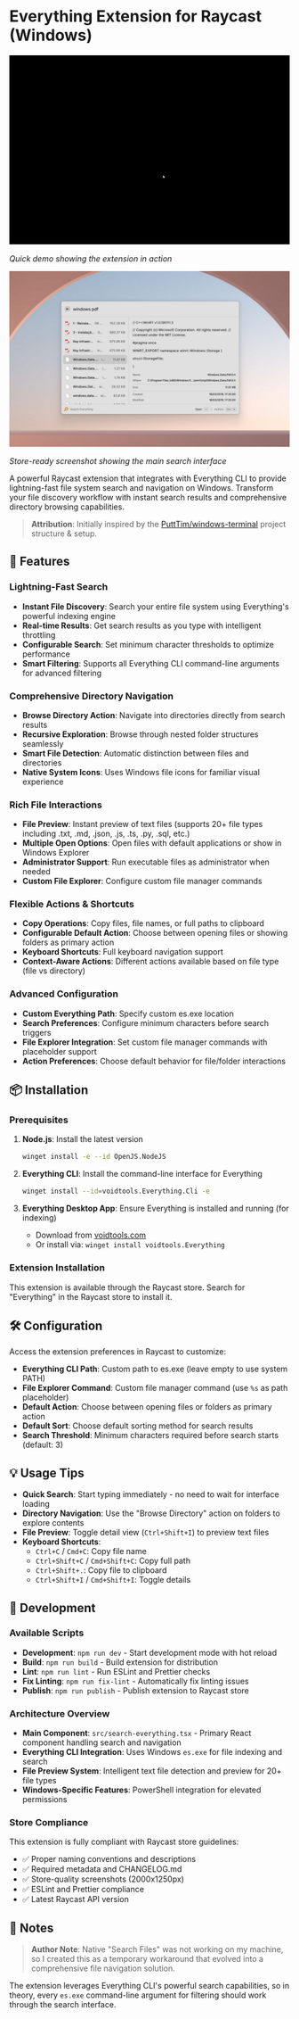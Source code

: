 # Everything Extension for Raycast (Windows)

![Demo GIF](./media/demo.gif)

*Quick demo showing the extension in action*

![Extension Screenshots](./metadata/screenshot1.png)

*Store-ready screenshot showing the main search interface*

A powerful Raycast extension that integrates with Everything CLI to provide lightning-fast file system search and navigation on Windows. Transform your file discovery workflow with instant search results and comprehensive directory browsing capabilities.

> **Attribution**: Initially inspired by the [PuttTim/windows-terminal](https://github.com/PuttTim/windows-terminal) project structure & setup.

## 🚀 Features

### Lightning-Fast Search
- **Instant File Discovery**: Search your entire file system using Everything's powerful indexing engine
- **Real-time Results**: Get search results as you type with intelligent throttling
- **Configurable Search**: Set minimum character thresholds to optimize performance
- **Smart Filtering**: Supports all Everything CLI command-line arguments for advanced filtering

### Comprehensive Directory Navigation
- **Browse Directory Action**: Navigate into directories directly from search results
- **Recursive Exploration**: Browse through nested folder structures seamlessly
- **Smart File Detection**: Automatic distinction between files and directories
- **Native System Icons**: Uses Windows file icons for familiar visual experience

### Rich File Interactions
- **File Preview**: Instant preview of text files (supports 20+ file types including .txt, .md, .json, .js, .ts, .py, .sql, etc.)
- **Multiple Open Options**: Open files with default applications or show in Windows Explorer
- **Administrator Support**: Run executable files as administrator when needed
- **Custom File Explorer**: Configure custom file manager commands

### Flexible Actions & Shortcuts
- **Copy Operations**: Copy files, file names, or full paths to clipboard
- **Configurable Default Action**: Choose between opening files or showing folders as primary action
- **Keyboard Shortcuts**: Full keyboard navigation support
- **Context-Aware Actions**: Different actions available based on file type (file vs directory)

### Advanced Configuration
- **Custom Everything Path**: Specify custom es.exe location
- **Search Preferences**: Configure minimum characters before search triggers
- **File Explorer Integration**: Set custom file manager commands with placeholder support
- **Action Preferences**: Choose default behavior for file/folder interactions

## 📦 Installation

### Prerequisites
1. **Node.js**: Install the latest version
   ```bash
   winget install -e --id OpenJS.NodeJS
   ```

2. **Everything CLI**: Install the command-line interface for Everything
   ```bash
   winget install --id=voidtools.Everything.Cli -e
   ```

3. **Everything Desktop App**: Ensure Everything is installed and running (for indexing)
   - Download from [voidtools.com](https://www.voidtools.com/)
   - Or install via: `winget install voidtools.Everything`

### Extension Installation

This extension is available through the Raycast store. Search for "Everything" in the Raycast store to install it.

## 🛠️ Configuration

Access the extension preferences in Raycast to customize:

- **Everything CLI Path**: Custom path to es.exe (leave empty to use system PATH)
- **File Explorer Command**: Custom file manager command (use `%s` as path placeholder)
- **Default Action**: Choose between opening files or folders as primary action
- **Default Sort**: Choose default sorting method for search results
- **Search Threshold**: Minimum characters required before search starts (default: 3)

## 💡 Usage Tips

- **Quick Search**: Start typing immediately - no need to wait for interface loading
- **Directory Navigation**: Use the "Browse Directory" action on folders to explore contents
- **File Preview**: Toggle detail view (`Ctrl+Shift+I`) to preview text files
- **Keyboard Shortcuts**: 
  - `Ctrl+C` / `Cmd+C`: Copy file name
  - `Ctrl+Shift+C` / `Cmd+Shift+C`: Copy full path
  - `Ctrl+Shift+.`: Copy file to clipboard
  - `Ctrl+Shift+I` / `Cmd+Shift+I`: Toggle details

## 🔧 Development

### Available Scripts
- **Development**: `npm run dev` - Start development mode with hot reload
- **Build**: `npm run build` - Build extension for distribution
- **Lint**: `npm run lint` - Run ESLint and Prettier checks
- **Fix Linting**: `npm run fix-lint` - Automatically fix linting issues
- **Publish**: `npm run publish` - Publish extension to Raycast store

### Architecture Overview
- **Main Component**: `src/search-everything.tsx` - Primary React component handling search and navigation
- **Everything CLI Integration**: Uses Windows `es.exe` for file indexing and search
- **File Preview System**: Intelligent text file detection and preview for 20+ file types
- **Windows-Specific Features**: PowerShell integration for elevated permissions

### Store Compliance
This extension is fully compliant with Raycast store guidelines:
- ✅ Proper naming conventions and descriptions
- ✅ Required metadata and CHANGELOG.md
- ✅ Store-quality screenshots (2000x1250px)
- ✅ ESLint and Prettier compliance
- ✅ Latest Raycast API version

## 📝 Notes

> **Author Note**: Native "Search Files" was not working on my machine, so I created this as a temporary workaround that evolved into a comprehensive file navigation solution.

The extension leverages Everything CLI's powerful search capabilities, so in theory, every `es.exe` command-line argument for filtering should work through the search interface.
